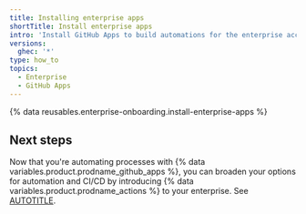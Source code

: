 ```yaml
---
title: Installing enterprise apps
shortTitle: Install enterprise apps
intro: 'Install GitHub Apps to build automations for the enterprise account.'
versions:
  ghec: '*'
type: how_to
topics:
  - Enterprise
  - GitHub Apps
---
```


{% data reusables.enterprise-onboarding.install-enterprise-apps %}

## Next steps

Now that you're automating processes with {% data variables.product.prodname_github_apps %}, you can broaden your options for automation and CI/CD by introducing {% data variables.product.prodname_actions %} to your enterprise. See [AUTOTITLE](/enterprise-onboarding/github-actions-for-your-enterprise/about-github-actions-for-enterprises).
